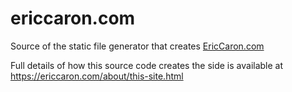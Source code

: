 # ericcaron.com
Source of the static file generator that creates [EricCaron.com](https://ericcaron.com)

Full details of how this source code creates the side is available at https://ericcaron.com/about/this-site.html